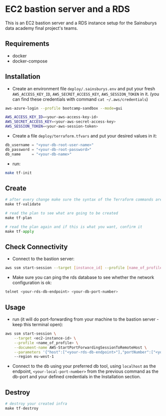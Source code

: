 # EC2 bastion server and a RDS

This is an EC2 bastion server and a RDS instance setup for the Sainsburys data academy final project's teams.

## Requirements

- docker
- docker-compose 

## Installation

- Create an environment file `deploy/.sainsburys.env` and put your fresh `AWS_ACCESS_KEY_ID`, `AWS_SECRET_ACCESS_KEY`, `AWS_SESSION_TOKEN` in it. (you can find these credentials with command  `cat ~/.aws/credentials`)
```sh
aws-azure-login --profile bootcamp-sandbox --mode=gui
```

```sh
AWS_ACCESS_KEY_ID=<your-aws-access-key-id>
AWS_SECRET_ACCESS_KEY=<your-aws-secret-access-key>
AWS_SESSION_TOKEN=<your-aws-session-token>
```
- Create a file `deploy/terraform.tfvars` and put your desired values in it: 
```py
db_username = "<your-db-root-user-name>"
db_password = "<your-db-root-password>"
db_name     = "<your-db-name>"
```
- run:
```bash
make tf-init
```

## Create

```python
# after every change make sure the syntax of the Terraform commands are right
make tf-validate

# read the plan to see what are going to be created
make tf-plan

# read the plan again and if this is what you want, confirm it
make tf-apply
```

## Check Connectivity

- Connect to the bastion server:
```sh
aws ssm start-session --target [instance_id] --profile [name_of_profile] --region eu-west-1
```
- Make sure you can ping the rds database to see whether the network configuration is ok:

```sh
telnet <your-rds-db-endpoint> <your-db-port-number>
```

## Usage

- run (it will do port-forwarding from your machine to the bastion server - keep this terminal open):
```sh
aws ssm start-session \
    --target <ec2-instance-id> \
    --profile <name_of_profile> \
    --document-name AWS-StartPortForwardingSessionToRemoteHost \
    --parameters '{"host":["<your-rds-db-endpoint>"],"portNumber":["<your-db-port-number>"], "localPortNumber":["<your-local-port-number>"]}'
    --region eu-west-1
```
- Connect to the db using your preferred db tool, using `localhost` as the endpoint, `<your-local-port-number>` from the previous command as the db-port and your defined credentials in the Installation section.

## Destroy 

```python
# destroy your created infra
make tf-destroy
```
